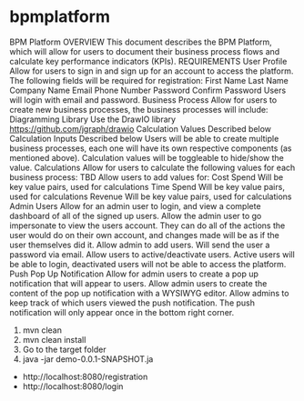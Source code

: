 # bpmplatform
BPM Platform
OVERVIEW
This document describes the BPM Platform, which will allow for users to document their business process flows and calculate key performance indicators (KPIs).
REQUIREMENTS
User Profile
Allow for users to sign in and sign up for an account to access the platform. 
The following fields will be required for registration:
First Name
Last Name
Company Name
Email
Phone Number
Password
Confirm Password
Users will login with email and password.
Business Process
Allow for users to create new business processes, the business processes will include:
Diagramming Library
Use the DrawIO library
https://github.com/jgraph/drawio
Calculation Values
Described below
Calculation Inputs
Described below
Users will be able to create multiple business processes, each one will have its own respective components (as mentioned above). 
Calculation values will be toggleable to hide/show the value. 
Calculations
Allow for users to calculate the following values for each business process:
TBD
Allow users to add values for:
Cost Spend
Will be key value pairs, used for calculations
Time Spend
Will be key value pairs, used for calculations
Revenue
Will be key value pairs, used for calculations
Admin Users
Allow for an admin user to login, and view a complete dashboard of all of the signed up users.
Allow the admin user to go impersonate to view the users account. They can do all of the actions the user would do on their own account, and changes made will be as if the user themselves did it.
Allow admin to add users. Will send the user a password via email. 
Allow users to active/deactivate users. Active users will be able to login, deactivated users will not be able to access the platform. 
Push Pop Up Notification
Allow for admin users to create a pop up notification that will appear to users.
Allow admin users to create the content of the pop up notification with a WYSIWYG editor. 
Allow admins to keep track of which users viewed the push notification.
The push notification will only appear once in the bottom right corner.
1. mvn clean
2. mvn clean install
3. Go to the target folder
4. java -jar demo-0.0.1-SNAPSHOT.ja

- http://localhost:8080/registration
- http://localhost:8080/login

